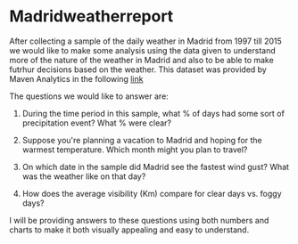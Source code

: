 # Madridweatherreport
After collecting a sample of the daily weather in Madrid from 1997 till 2015 we would like to make some analysis using the data given to understand more of the nature of the weather in Madrid and also to be able to make futrhur decisions based on the weather. This dataset was provided by Maven Analytics in the following [link](https://www.mavenanalytics.io/data-playground?page=6&pageSize=5) 

The questions we would like to answer are:
    
1) During the time period in this sample, what % of days had some sort of precipitation event? What % were clear?

2) Suppose you're planning a vacation to Madrid and hoping for the warmest temperature. Which month might you plan to travel?

3) On which date in the sample did Madrid see the fastest wind gust? What was the weather like on that day?

4) How does the average visibility (Km) compare for clear days vs. foggy days?

I will be providing answers to these questions using both numbers and charts to make it both visually appealing and easy to understand.
